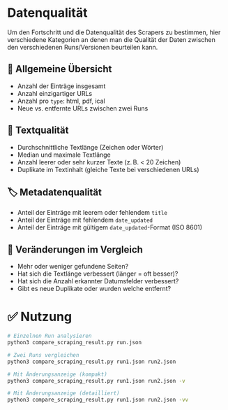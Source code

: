 # Datenqualität

Um den Fortschritt und die Datenqualität des Scrapers zu bestimmen, hier verschiedene Kategorien an denen man die Qualität der Daten zwischen den verschiedenen Runs/Versionen beurteilen kann.

## 📁 Allgemeine Übersicht
- Anzahl der Einträge insgesamt
- Anzahl einzigartiger URLs
- Anzahl pro `type`: html, pdf, ical
- Neue vs. entfernte URLs zwischen zwei Runs

## 🧹 Textqualität
- Durchschnittliche Textlänge (Zeichen oder Wörter)
- Median und maximale Textlänge
- Anzahl leerer oder sehr kurzer Texte (z. B. < 20 Zeichen)
- Duplikate im Textinhalt (gleiche Texte bei verschiedenen URLs)

## 🏷️ Metadatenqualität
- Anteil der Einträge mit leerem oder fehlendem `title`
- Anteil der Einträge mit fehlendem `date_updated`
- Anteil der Einträge mit gültigem `date_updated`-Format (ISO 8601)

## 🔁 Veränderungen im Vergleich
- Mehr oder weniger gefundene Seiten?
- Hat sich die Textlänge verbessert (länger = oft besser)?
- Hat sich die Anzahl erkannter Datumsfelder verbessert?
- Gibt es neue Duplikate oder wurden welche entfernt?

# ✅ Nutzung

```bash
# Einzelnen Run analysieren
python3 compare_scraping_result.py run.json

# Zwei Runs vergleichen
python3 compare_scraping_result.py run1.json run2.json

# Mit Änderungsanzeige (kompakt)
python3 compare_scraping_result.py run1.json run2.json -v

# Mit Änderungsanzeige (detailliert)
python3 compare_scraping_result.py run1.json run2.json -vv
```